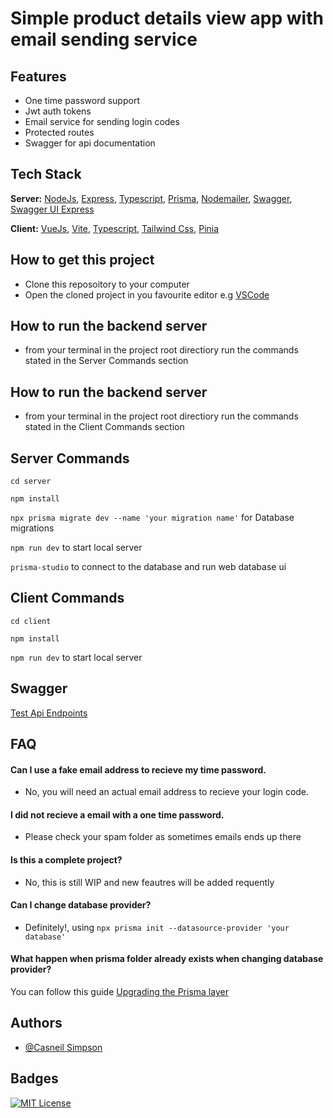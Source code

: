 # Simple product details view app with email sending service

## Features
- One time password support
- Jwt auth tokens
- Email service for sending login codes
- Protected routes
- Swagger for api documentation
## Tech Stack
**Server:** [NodeJs](https://nodejs.org/en), [Express](https://expressjs.com/de/), [Typescript](https://www.typescriptlang.org/docs/), [Prisma](https://www.prisma.io/), [Nodemailer](https://nodemailer.com/about/), [Swagger](https://swagger.io/), [Swagger UI Express](https://www.npmjs.com/package/swagger-ui-express)

**Client:** [VueJs](https://vuejs.org/guide/quick-start.html), [Vite](https://vitejs.dev/guide/), [Typescript](https://www.typescriptlang.org/docs/), [Tailwind Css](https://tailwindcss.com/), [Pinia](https://pinia.vuejs.org/introduction.html)


## How to get this project
- Clone this reposoitory to your computer
- Open the cloned project in you favourite editor e.g [VSCode](https://code.visualstudio.com/)

## How to run the backend server
- from your terminal in the project root directiory run the commands stated in the Server Commands section

## How to run the backend server
- from your terminal in the project root directiory run the commands stated in the Client Commands section

## Server Commands
`cd server`

`npm install`

`npx prisma migrate dev --name 'your migration name'` for Database migrations

`npm run dev` to start local server

`prisma-studio` to connect to the database and run web database ui

## Client Commands
`cd client`

`npm install`

`npm run dev` to start local server

## Swagger
[Test Api Endpoints](http://localhost:5000/api-docs)

## FAQ

#### Can I use a fake email address to recieve my time password.
- No, you will need an actual email address to recieve your login code.

#### I did not recieve a email with a one time password.
- Please check your spam folder as sometimes emails ends up there

#### Is this a complete project?
- No, this is still WIP and new feautres will be added requently

#### Can I change database provider?
- Definitely!, using `npx prisma init --datasource-provider 'your database'`

#### What happen when prisma folder already exists when changing database provider?
You can follow this guide [Upgrading the Prisma layer](https://www.prisma.io/docs/guides/upgrade-guides/upgrade-from-prisma-1/upgrading-the-prisma-layer-postgresql)

## Authors

- [@Casneil Simpson](https://www.github.com/casneil)


## Badges

[![MIT License](https://img.shields.io/badge/License-MIT-green.svg)](https://choosealicense.com/licenses/mit/)